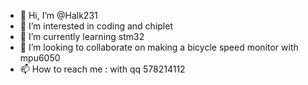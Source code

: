 - 👋 Hi, I’m @Halk231
- 👀 I’m interested in coding and chiplet
- 🌱 I’m currently learning stm32
- 💞️ I’m looking to collaborate on making a bicycle speed monitor with mpu6050
- 📫 How to reach me : with qq 578214112

<!---
Halk231/Halk231 is a ✨ special ✨ repository because its `README.md` (this file) appears on your GitHub profile.
You can click the Preview link to take a look at your changes.
--->
